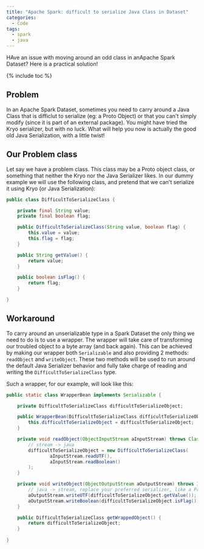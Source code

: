 ```yaml
---
title: "Apache Spark: difficult to serialize Java Class in Dataset"
categories:
  - Code
tags:
  - spark
  - java
---
```


HAve an issue with moving around an odd class in anApache Spark Dataset? Here is a practical solution!

{% include toc %}

## Problem

In an Apache Spark Dataset, sometimes you need to carry around a Java Class that is difficlut to serialize (eg: a Proto Object) or that you can't simply modify (since it is part of an external package).
You might have tried the Kryo serializer, but with no luck.
What will help you now is actually the good old Java Serialization, with a little twist!

## Our Problem class

Let say we have a problem class. 
This class may be a Proto object class, or something that neither the Kryo nor the Java Serializer likes. 
In our dummy example we will use the following class, and pretend that we can't serialize it using Kryo (or Java Serialization):
```java
public class DifficultToSerializeClass {

    private final String value;
    private final boolean flag;

    public DifficultToSerializeClass(String value, boolean flag) {
        this.value = value;
        this.flag = flag;
    }

    public String getValue() {
        return value;
    }

    public boolean isFlag() {
        return flag;
    }

}
```

## Workaround

To carry around an unserializable type in a Spark Dataset the only thing we need to do is to use a wrapper.
The wrapper will take care of transforming our troubled object to a byte array (and back again).
This can be achieved by making our wrapper both `Serializable` and also providing 2 methods: `readObject` and `writeObject`. 
These two methods will be used to run around the default Java Serializer behavior and fully take charge of reading and writing the `DifficultToSerializeClass` type.

Such a wrapper, for our example, will look like this:
```java
public static class WrapperBean implements Serializable {

    private DifficultToSerializeClass difficultToSerializeObject;

    public WrapperBean(DifficultToSerializeClass difficultToSerializeObject) {
        this.difficultToSerializeObject = difficultToSerializeObject;
    }

    private void readObject(ObjectInputStream aInputStream) throws ClassNotFoundException, IOException {
        // stream -> java
        difficultToSerializeObject = new DifficultToSerializeClass(
                aInputStream.readUTF(),
                aInputStream.readBoolean()
        );
    }

    private void writeObject(ObjectOutputStream aOutputStream) throws IOException {
        // java -> stream, replace your preferred serializer, like a Proto object serializer
        aOutputStream.writeUTF(difficultToSerializeObject.getValue());
        aOutputStream.writeBoolean(difficultToSerializeObject.isFlag());
    }

    public DifficultToSerializeClass getWrappedObject() {
        return difficultToSerializeObject;
    }
        
}
```
